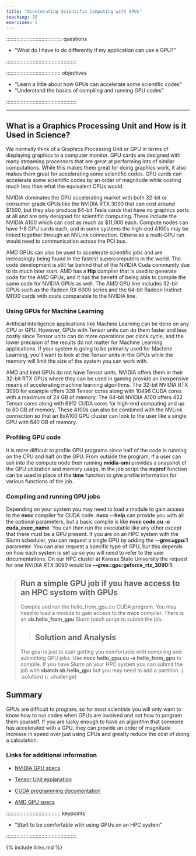 ```yaml
---
title: "Accelerating Scientific Computing with GPUs"
teaching: 10
exercises: 5
---
```


:::::::::::::::::::::::::::::::::::::: questions

- "What do I have to do differently if my application can use a GPU?"

::::::::::::::::::::::::::::::::::::::::::::::::


::::::::::::::::::::::::::::::::::::: objectives

- "Learn a little about how GPUs can accelerate some scientific codes"
- "Understand the basics of compiling and running GPU codes"

::::::::::::::::::::::::::::::::::::::::::::::::


---

## What is a Graphics Processing Unit and How is it Used in Science?

We normally think of a Graphics Processing Unit or GPU in terms of
displaying graphics to a computer monitor.
GPU cards are designed with many streaming processors that are great
at performing lots of similar computations.
While this makes them great for doing graphics work, it also
makes them great for accelerating some scientific codes.
GPU cards can accelerate some scientific codes by an order
of magnitude while costing much less than what the equivalent CPUs
would.

NVIDIA dominates the GPU accelerating market with both 
32-bit or consumer grade GPUs like the NVIDIA RTX 3090
that can cost around $1500, but they also produce 64-bit
Tesla cards that have no graphics ports at all and are 
only designed for scientific computing.  These include
the NVIDIA A100 which can cost as much as $11,000 each.
Compute nodes can have 1-8 GPU cards each, and in some
systems the high-end A100s may be linked together through
an NVLink connection.  Otherwise a multi-GPU run would
need to communication across the PCI bus.

AMD GPUs can also be used to accelerate scientific jobs
and are increasingly being found in the fastest supercomputers
in the world.
The code development is still far behind that of the
NVIDIA Cuda community due to its much later start.
AMD has a **Hip** compiler that is used to generate code
for the AMD GPUs, and it has the benefit of being able to
compile the same code for NVIDIA GPUs as well.
The AMD GPU line includes 32-bit GPUs such as the 
Radeon RX 6000 series and the 64-bit Radeon Instinct
MI100 cards with costs comparable to the NVIDIA line.


### Using GPUs for Machine Learning

Artificial Intelligence applications like Machine Learning can
be done on any CPU or GPU.
However, GPUs with Tensor units can do them faster and less costly
since Tensor units can do more operations per clock cycle, and the
lower precision of the results do not matter for Machine Learning
applications.
If your system is going to be primarily used for Machine Learning,
you'll want to look at the Tensor units in the GPUs while the
memory will limit the size of the system you can work with.

AMD and Intel GPUs do not have Tensor units.
NVIDIA offers them in their 32-bit RTX GPUs where they can
be used in gaming provide an inexpensive means of accelerating
machine learning algorithms.
The 32-bit NVIDIA RTX 3090 for example offers 328 Tensor cores 
along with 10496 CUDA cores with a maximum of 24 GB of memory.
The 64-bit NVIDIA A100 offers 432 Tensor cores along with 6912 CUDA cores
for high-end computing and up to 80 GB of memory.
These A100s can also be combined with the NVLink connection so that
an 8xA100 GPU cluster can look to the user like a single GPU
with 640 GB of memory.


### Profiling GPU code

It is more difficult to profile GPU programs since half of the
code is running on the CPU and half on the GPU.
From outside the program, if a user can ssh into the compute node
then running **nvidia-smi** provides a snapshot of the
GPU utilization and memory usage.
In the job script the **nvprof** function can be used in place of the
**time** function to give profile information for various functions of
the job.


### Compiling and running GPU jobs

Depending on your system you may need to load a module to gain
access to the **nvcc** compiler for CUDA code.
**nvcc --help** can provide you with all the optional parameters,
but a basic compile is like **nvcc code.cu -o cuda_exec_name**.
You can then run the executable like any other except that there
must be a GPU present.
If you are on an HPC system with the Slurm scheduler, you can
request a single GPU by adding the **--gres=gpu:1** parameter.
You can also request a specific type of GPU, but this depends
on how each system is set up so you will need to refer to the
user documentations.  On our HPC cluster at Kansas State University
the request for one NVIDIA RTX 3090 would be
**--gres=gpu:geforce_rtx_3090:1**.


> ## Run a simple GPU job if you have access to an HPC system with GPUs
> Compile and run the hello_from_gpu.cu CUDA program.
> You may need to load a module to gain access to the **nvcc** compiler.
> There is an **sb.hello_from_gpu** Slurm batch script to submit the job.
>  > ## Solution and Analysis
> The goal is just to start getting you comfortable with
> compiling and submitting GPU jobs.
> Use **nvcc hello_gpu.cu -o hello_from_gpu** to compile.
> If you have Slurm on your HPC system you can submit the
> job with **sbatch sb.hello_gpu** but you may need to add a partition.
> {: .solution}
{: .challenge}


## Summary

GPUs are difficult to program, so for most scientists you will only
want to know how to run codes when GPUs are involved and not how
to program them yourself.
If you are lucky enough to have an algorithm that someone has 
accelerated with a GPU, they can provide an order of magnitude
increase in speed over just using CPUs and greatly reduce the
cost of doing a calculation.


### Links for additional information

* [NVIDIA GPU specs]( )
* [Tensor Unit explanation]( )
* [CUDA programming documentation]( )

* [AMD GPU specs]( )

::::::::::::::::::::::::::::::::::::: keypoints

- "Start to be comfortable wtih using GPUs on an HPC system"

::::::::::::::::::::::::::::::::::::::::::::::::


{% include links.md %}

